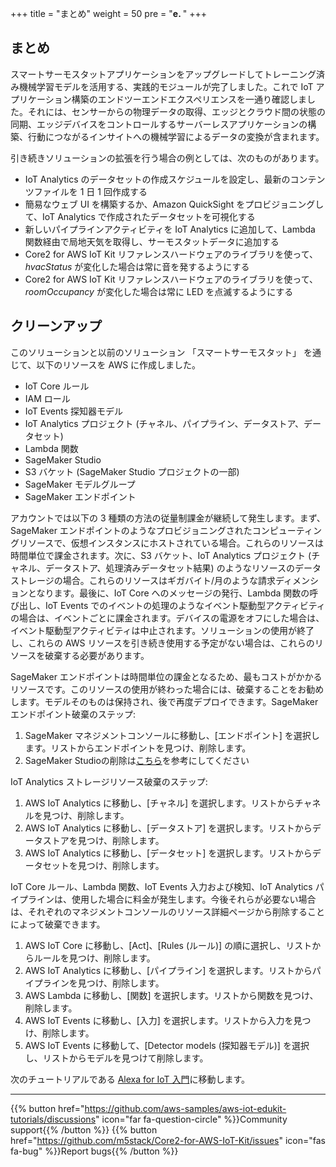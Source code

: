 +++
title = "まとめ"
weight = 50
pre = "<b>e. </b>"
+++

## まとめ
スマートサーモスタットアプリケーションをアップグレードしてトレーニング済み機械学習モデルを活用する、実践的モジュールが完了しました。これで IoT アプリケーション構築のエンドツーエンドエクスペリエンスを一通り確認しました。それには、センサーからの物理データの取得、エッジとクラウド間の状態の同期、エッジデバイスをコントロールするサーバーレスアプリケーションの構築、行動につながるインサイトへの機械学習によるデータの変換が含まれます。

引き続きソリューションの拡張を行う場合の例としては、次のものがあります。

* IoT Analytics のデータセットの作成スケジュールを設定し、最新のコンテンツファイルを 1 日 1 回作成する
* 簡易なウェブ UI を構築するか、Amazon QuickSight をプロビジョニングして、IoT Analytics で作成されたデータセットを可視化する
* 新しいパイプラインアクティビティを IoT Analytics に追加して、Lambda 関数経由で局地天気を取得し、サーモスタットデータに追加する
* Core2 for AWS IoT Kit リファレンスハードウェアのライブラリを使って、*hvacStatus* が変化した場合は常に音を発するようにする
* Core2 for AWS IoT Kit リファレンスハードウェアのライブラリを使って、*roomOccupancy* が変化した場合は常に LED を点滅するようにする

## クリーンアップ
このソリューションと以前のソリューション 「スマートサーモスタット」 を通じて、以下のリソースを AWS に作成しました。

* IoT Core ルール
* IAM ロール
* IoT Events 探知器モデル
* IoT Analytics プロジェクト (チャネル、パイプライン、データストア、データセット)
* Lambda 関数
* SageMaker Studio
* S3 バケット (SageMaker Studio プロジェクトの一部)
* SageMaker モデルグループ
* SageMaker エンドポイント

アカウントでは以下の 3 種類の方法の従量制課金が継続して発生します。まず、SageMaker エンドポイントのようなプロビジョニングされたコンピューティングリソースで、仮想インスタンスにホストされている場合。これらのリソースは時間単位で課金されます。次に、S3 バケット、IoT Analytics プロジェクト (チャネル、データストア、処理済みデータセット結果) のようなリソースのデータストレージの場合。これらのリソースはギガバイト/月のような請求ディメンションとなります。最後に、IoT Core へのメッセージの発行、Lambda 関数の呼び出し、IoT Events でのイベントの処理のようなイベント駆動型アクティビティの場合は、イベントごとに課金されます。デバイスの電源をオフにした場合は、イベント駆動型アクティビティは中止されます。ソリューションの使用が終了し、これらの AWS リソースを引き続き使用する予定がない場合は、これらのリソースを破棄する必要があります。

SageMaker エンドポイントは時間単位の課金となるため、最もコストがかかるリソースです。このリソースの使用が終わった場合には、破棄することをお勧めします。モデルそのものは保持され、後で再度デプロイできます。SageMaker エンドポイント破棄のステップ:

1. SageMaker マネジメントコンソールに移動し、[エンドポイント] を選択します。リストからエンドポイントを見つけ、削除します。
2. SageMaker Studioの削除は[こちら](https://docs.aws.amazon.com/sagemaker/latest/dg/gs-studio-delete-domain.html#gs-studio-delete-domain-studio)を参考にしてください

IoT Analytics ストレージリソース破棄のステップ:

1. AWS IoT Analytics に移動し、[チャネル] を選択します。リストからチャネルを見つけ、削除します。
2. AWS IoT Analytics に移動し、[データストア] を選択します。リストからデータストアを見つけ、削除します。
3. AWS IoT Analytics に移動し、[データセット] を選択します。リストからデータセットを見つけ、削除します。

IoT Core ルール、Lambda 関数、IoT Events 入力および検知、IoT Analytics パイプラインは、使用した場合に料金が発生します。今後それらが必要ない場合は、それぞれのマネジメントコンソールのリソース詳細ページから削除することによって破棄できます。

1. AWS IoT Core に移動し、[Act]、[Rules (ルール)] の順に選択し、リストからルールを見つけ、削除します。
2. AWS IoT Analytics に移動し、[パイプライン] を選択します。リストからパイプラインを見つけ、削除します。
3. AWS Lambda に移動し、[関数] を選択します。リストから関数を見つけ、削除します。
4. AWS IoT Events に移動し、[入力] を選択します。リストから入力を見つけ、削除します。
5. AWS IoT Events に移動して、[Detector models (探知器モデル)] を選択し、リストからモデルを見つけて削除します。

次のチュートリアルである [Alexa for IoT 入門](/jp/intro-to-alexa-for-iot.html)に移動します。

---
{{% button href="https://github.com/aws-samples/aws-iot-edukit-tutorials/discussions" icon="far fa-question-circle" %}}Community support{{% /button %}} {{% button href="https://github.com/m5stack/Core2-for-AWS-IoT-Kit/issues" icon="fas fa-bug" %}}Report bugs{{% /button %}}